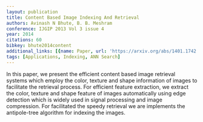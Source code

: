 ```yaml
---
layout: publication
title: Content Based Image Indexing And Retrieval
authors: Avinash N Bhute, B. B. Meshram
conference: IJGIP 2013 Vol 3 issue 4
year: 2014
citations: 60
bibkey: bhute2014content
additional_links: [{name: Paper, url: 'https://arxiv.org/abs/1401.1742'}]
tags: [Applications, Indexing, ANN Search]
---
```

In this paper, we present the efficient content based image retrieval systems
which employ the color, texture and shape information of images to facilitate
the retrieval process. For efficient feature extraction, we extract the color,
texture and shape feature of images automatically using edge detection which is
widely used in signal processing and image compression. For facilitated the
speedy retrieval we are implements the antipole-tree algorithm for indexing the
images.